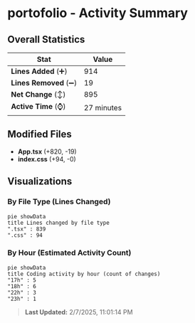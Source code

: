 # portofolio - Activity Summary 

## Overall Statistics

| Stat                   | Value                                                             |
| ---------------------- | ----------------------------------------------------------------- |
| **Lines Added** (➕)   | 914                                          |
| **Lines Removed** (➖) | 19                                        |
| **Net Change** (↕)    | 895                |
| **Active Time** (⌚)   | 27 minutes |


## Modified Files
- **App.tsx** (+820, -19)
- **index.css** (+94, -0)

## Visualizations

### By File Type (Lines Changed)

```mermaid
pie showData
title Lines changed by file type
".tsx" : 839
".css" : 94
```

### By Hour (Estimated Activity Count)

```mermaid
pie showData
title Coding activity by hour (count of changes)
"17h" : 5
"18h" : 6
"22h" : 3
"23h" : 1
```


> **Last Updated:** 2/7/2025, 11:01:14 PM